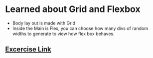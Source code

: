 # Learned about Grid and Flexbox

- Body lay out is made with Grid
- Inside the Main is Flex, you can choose how many divs of random widths to generate to view how flex box behaves.

## [Excercise Link](https://m-soro.github.io/Per_Scholas/Lab/Day5-Lab-Personal-Lab/Grid-5/index.html)
